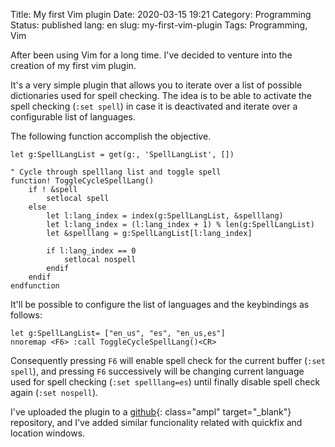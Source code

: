 Title: My first Vim plugin
Date: 2020-03-15 19:21
Category: Programming
Status: published
lang: en
slug: my-first-vim-plugin
Tags: Programming, Vim

After been using Vim for a long time. I've decided to venture into the creation of my first vim plugin.

It's a very simple plugin that allows you to iterate over a list of possible dictionaries used for spell checking.
The idea is to be able to activate the spell checking (`:set spell`) in case it is deactivated and iterate over a configurable list of languages.

The following function accomplish the objective.
``` vim
let g:SpellLangList = get(g:, 'SpellLangList', [])

" Cycle through spelllang list and toggle spell
function! ToggleCycleSpellLang()
    if ! &spell
        setlocal spell
    else
        let l:lang_index = index(g:SpellLangList, &spelllang)
        let l:lang_index = (l:lang_index + 1) % len(g:SpellLangList)
        let &spelllang = g:SpellLangList[l:lang_index]

        if l:lang_index == 0
            setlocal nospell
        endif
    endif
endfunction
```

It'll be possible to configure the list of languages and the keybindings as follows:

``` vim
let g:SpellLangList= ["en_us", "es", "en_us,es"]
nnoremap <F6> :call ToggleCycleSpellLang()<CR>
```

Consequently pressing `F6` will enable spell check for the current buffer (`:set spell`), and pressing `F6` successively will be changing current language used for spell checking (`:set spelllang=es`) until finally disable spell check again (`:set nospell`).

I've uploaded the plugin to a [github](https://github.com/asierrayk/vim-toggle){: class="ampl" target="_blank"} repository, and I've added similar funcionality related with quickfix and location windows.
